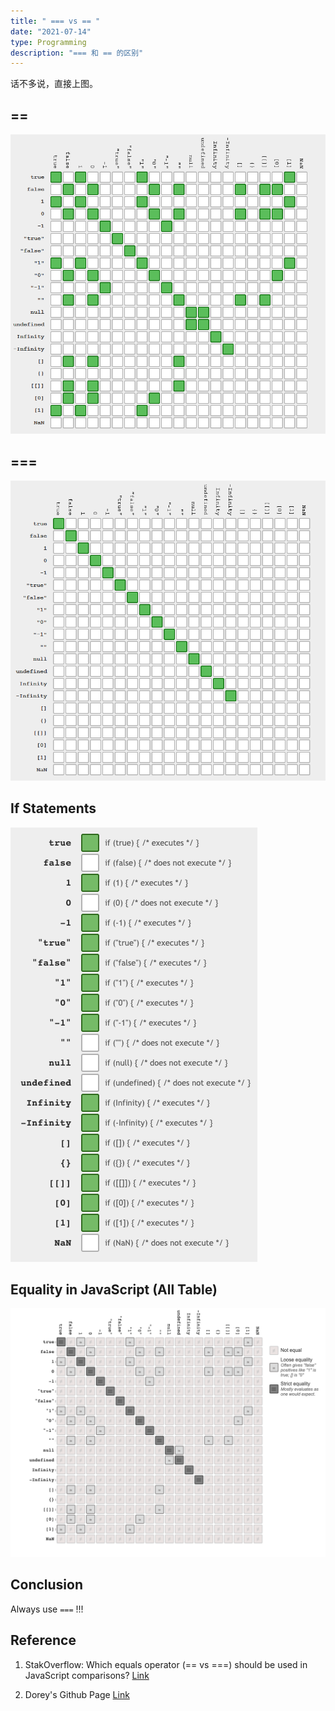 ```yaml
---
title: " === vs == "
date: "2021-07-14"
type: Programming
description: "=== 和 == 的区别"
---
```


话不多说，直接上图。

## ==

![==](==.png)

## ===

![===](===.png)

## If Statements

![if](if.png)

## Equality in JavaScript (All Table)

![All](all.png)

## Conclusion

Always use `===` !!!

## Reference

1. StakOverflow: Which equals operator (== vs ===) should be used in JavaScript comparisons?
   [Link](https://stackoverflow.com/questions/359494/which-equals-operator-vs-should-be-used-in-javascript-comparisons?page=1&tab=votes#tab-top)

2. Dorey's Github Page [Link](https://dorey.github.io/JavaScript-Equality-Table/)
